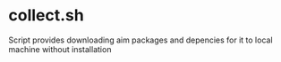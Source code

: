 # collect.sh
Script provides downloading aim packages and depencies for it to local machine without installation
